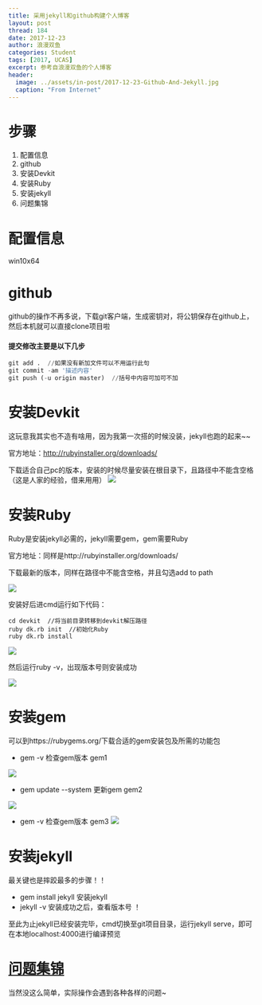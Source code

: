 ```yaml
---
title: 采用jekyll和github构建个人博客
layout: post
thread: 184
date: 2017-12-23
author: 浪漫双鱼
categories: Student
tags: [2017, UCAS]
excerpt: 参考自浪漫双鱼的个人博客
header:
  image: ../assets/in-post/2017-12-23-Github-And-Jekyll.jpg
  caption: "From Internet"
---
```


# 步骤

 1. 配置信息
 2. github
 3. 安装Devkit
 4. 安装Ruby
 5. 安装jekyll
 6. 问题集锦

# 配置信息

win10x64

# github

github的操作不再多说，下载git客户端，生成密钥对，将公钥保存在github上，然后本机就可以直接clone项目啦

#### 提交修改主要是以下几步
```python
git add .  //如果没有新加文件可以不用运行此句
git commit -am '描述内容'
git push (-u origin master)  //括号中内容可加可不加
```

# 安装Devkit

这玩意我其实也不造有啥用，因为我第一次搭的时候没装，jekyll也跑的起来~~

官方地址：http://rubyinstaller.org/downloads/

下载适合自己pc的版本，安装的时候尽量安装在根目录下，且路径中不能含空格（这是人家的经验，借来用用）
![](http://bianergege.github.io/img/post926-devkit.jpg)

# 安装Ruby

Ruby是安装jekyll必需的，jekyll需要gem，gem需要Ruby

官方地址：同样是http://rubyinstaller.org/downloads/

下载最新的版本，同样在路径中不能含空格，并且勾选add to path

![](http://bianergege.github.io/img/post926-ruby1.jpg)

安装好后进cmd运行如下代码：
```
cd devkit  //将当前目录转移到devkit解压路径
ruby dk.rb init  //初始化Ruby
ruby dk.rb install
```
![](http://bianergege.github.io/img/post926-ruby2.jpg)

然后运行ruby -v，出现版本号则安装成功

![](http://bianergege.github.io/img/post926-ruby3.jpg)

# 安装gem

可以到https://rubygems.org/下载合适的gem安装包及所需的功能包

- gem -v 检查gem版本 gem1

![](http://bianergege.github.io/img/post926-gem1.jpg)
- gem update --system 更新gem gem2

![](http://bianergege.github.io/img/post926-gem2.jpg)
- gem -v 检查gem版本 gem3
![](http://bianergege.github.io/img/post926-gem3.jpg)

# 安装jekyll   
最关键也是摔跤最多的步骤！！   

- gem install jekyll 安装jekyll
- jekyll -v 安装成功之后，查看版本号
！[](http://bianergege.github.io/img/post926-jekyll.jpg)

至此为止jekyll已经安装完毕，cmd切换至git项目目录，运行jekyll serve，即可在本地localhost:4000进行编译预览

# [问题集锦](http://bianergege.github.io/2016/09/26/jekyll/)

当然没这么简单，实际操作会遇到各种各样的问题~
